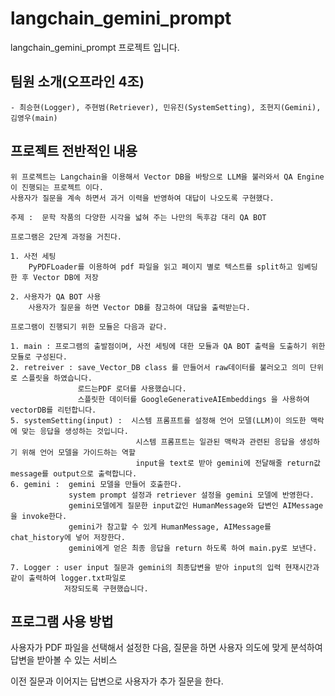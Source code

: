 # langchain_gemini_prompt
langchain_gemini_prompt 프로젝트 입니다.

## 팀원 소개(오프라인 4조)
    - 최승현(Logger), 주현범(Retriever), 민유진(SystemSetting), 조현지(Gemini), 김영우(main)

## 프로젝트 전반적인 내용

    위 프로젝트는 Langchain을 이용해서 Vector DB을 바탕으로 LLM을 불러와서 QA Engine이 진행되는 프로젝트 이다.
    사용자가 질문을 계속 하면서 과거 이력을 반영하여 대답이 나오도록 구현했다.

    주제 :  문학 작품의 다양한 시각을 넓혀 주는 나만의 독후감 대리 QA BOT

    프로그램은 2단계 과정을 거친다.

    1. 사전 세팅
        PyPDFLoader를 이용하여 pdf 파일을 읽고 페이지 별로 텍스트를 split하고 임베딩 한 후 Vector DB에 저장
    
    2. 사용자가 QA BOT 사용
        사용자가 질문을 하면 Vector DB를 참고하여 대답을 출력받는다.

    프로그램이 진행되기 위한 모듈은 다음과 같다.

    1. main : 프로그램의 출발점이며, 사전 세팅에 대한 모듈과 QA BOT 출력을 도출하기 위한 모듈로 구성된다.
    2. retreiver : save_Vector_DB class 를 만들어서 raw데이터를 불러오고 의미 단위로 스플릿을 하였습니다.
                   로드는PDF 로더를 사용했습니다.
                   스플릿한 데이터를 GoogleGenerativeAIEmbeddings 을 사용하여 vectorDB를 리턴합니다.
    5. systemSetting(input) :  시스템 프롬프트를 설정해 언어 모델(LLM)이 의도한 맥락에 맞는 응답을 생성하는 것입니다.
                                시스템 프롬프트는 일관된 맥락과 관련된 응답을 생성하기 위해 언어 모델을 가이드하는 역할
                                input을 text로 받아 gemini에 전달해줄 return값 message를 output으로 출력합니다.
    6. gemini :  gemini 모델을 만들어 호출한다. 
                 system prompt 설정과 retriever 설정을 gemini 모델에 반영한다.
                 gemini모델에게 질문한 input값인 HumanMessage와 답변인 AIMessage을 invoke한다.
                 gemini가 참고할 수 있게 HumanMessage, AIMessage를 chat_history에 넣어 저장한다.
                 gemini에게 얻은 최종 응답을 return 하도록 하여 main.py로 보낸다.
                 
    7. Logger : user input 질문과 gemini의 최종답변을 받아 input의 입력 현재시간과 같이 출력하여 logger.txt파일로      
                저장되도록 구현했습니다.


## 프로그램 사용 방법 
사용자가 PDF 파일을 선택해서 설정한 다음, 질문을 하면 사용자 의도에 맞게 분석하여 답변을 받아볼 수 있는 서비스

이전 질문과 이어지는 답변으로 사용자가 추가 질문을 한다. 
